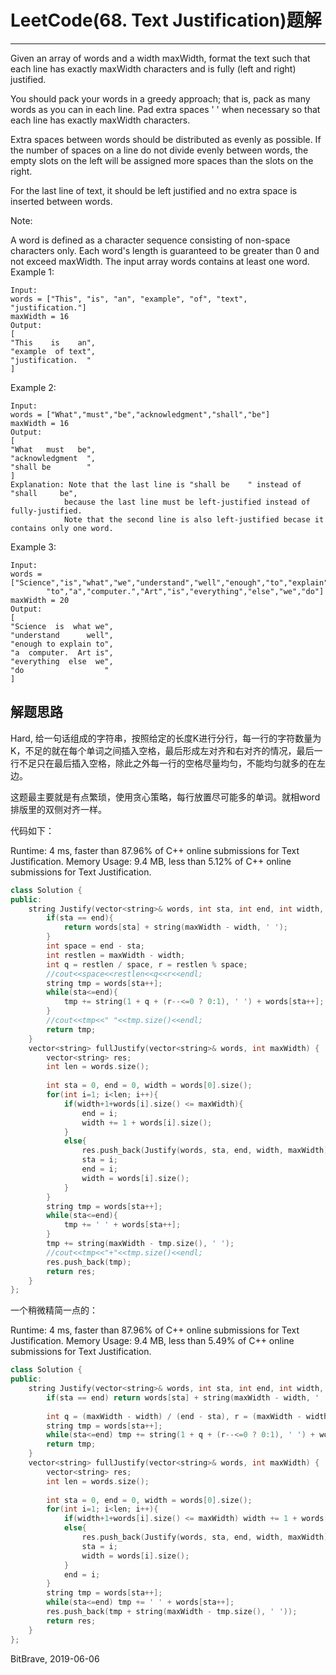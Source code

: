 # LeetCode(68. Text Justification)题解
------
Given an array of words and a width maxWidth, format the text such that each line has exactly maxWidth characters and is fully (left and right) justified.

You should pack your words in a greedy approach; that is, pack as many words as you can in each line. Pad extra spaces ' ' when necessary so that each line has exactly maxWidth characters.

Extra spaces between words should be distributed as evenly as possible. If the number of spaces on a line do not divide evenly between words, the empty slots on the left will be assigned more spaces than the slots on the right.

For the last line of text, it should be left justified and no extra space is inserted between words.

Note:

A word is defined as a character sequence consisting of non-space characters only.
Each word's length is guaranteed to be greater than 0 and not exceed maxWidth.
The input array words contains at least one word.
Example 1:

    Input:
    words = ["This", "is", "an", "example", "of", "text", "justification."]
    maxWidth = 16
    Output:
    [
    "This    is    an",
    "example  of text",
    "justification.  "
    ]
Example 2:

    Input:
    words = ["What","must","be","acknowledgment","shall","be"]
    maxWidth = 16
    Output:
    [
    "What   must   be",
    "acknowledgment  ",
    "shall be        "
    ]
    Explanation: Note that the last line is "shall be    " instead of "shall     be",
                because the last line must be left-justified instead of fully-justified.
                Note that the second line is also left-justified becase it contains only one word.
Example 3:

    Input:
    words = ["Science","is","what","we","understand","well","enough","to","explain",
            "to","a","computer.","Art","is","everything","else","we","do"]
    maxWidth = 20
    Output:
    [
    "Science  is  what we",
    "understand      well",
    "enough to explain to",
    "a  computer.  Art is",
    "everything  else  we",
    "do                  "
    ]

## 解题思路
Hard, 给一句话组成的字符串，按照给定的长度K进行分行，每一行的字符数量为K，不足的就在每个单词之间插入空格，最后形成左对齐和右对齐的情况，最后一行不足只在最后插入空格，除此之外每一行的空格尽量均匀，不能均匀就多的在左边。

这题最主要就是有点繁琐，使用贪心策略，每行放置尽可能多的单词。就相word排版里的双侧对齐一样。

代码如下：

Runtime: 4 ms, faster than 87.96% of C++ online submissions for Text Justification.
Memory Usage: 9.4 MB, less than 5.12% of C++ online submissions for Text Justification.

```c++
class Solution {
public:
    string Justify(vector<string>& words, int sta, int end, int width, int maxWidth){
        if(sta == end){
            return words[sta] + string(maxWidth - width, ' ');
        }
        int space = end - sta;
        int restlen = maxWidth - width;
        int q = restlen / space, r = restlen % space;
        //cout<<space<<restlen<<q<<r<<endl;
        string tmp = words[sta++];
        while(sta<=end){
            tmp += string(1 + q + (r--<=0 ? 0:1), ' ') + words[sta++];
        }
        //cout<<tmp<<" "<<tmp.size()<<endl;
        return tmp;
    }
    vector<string> fullJustify(vector<string>& words, int maxWidth) {
        vector<string> res;
        int len = words.size();
        
        int sta = 0, end = 0, width = words[0].size();
        for(int i=1; i<len; i++){
            if(width+1+words[i].size() <= maxWidth){
                end = i;
                width += 1 + words[i].size();
            }
            else{
                res.push_back(Justify(words, sta, end, width, maxWidth));
                sta = i;
                end = i;
                width = words[i].size();
            }
        }
        string tmp = words[sta++];
        while(sta<=end){
            tmp += ' ' + words[sta++];
        }
        tmp += string(maxWidth - tmp.size(), ' ');
        //cout<<tmp<<"+"<<tmp.size()<<endl;
        res.push_back(tmp);
        return res;
    }
};
```

一个稍微精简一点的：

Runtime: 4 ms, faster than 87.96% of C++ online submissions for Text Justification.
Memory Usage: 9.4 MB, less than 5.49% of C++ online submissions for Text Justification.

```c++
class Solution {
public:
    string Justify(vector<string>& words, int sta, int end, int width, int maxWidth){
        if(sta == end) return words[sta] + string(maxWidth - width, ' ');
        
        int q = (maxWidth - width) / (end - sta), r = (maxWidth - width) % (end - sta);
        string tmp = words[sta++];
        while(sta<=end) tmp += string(1 + q + (r--<=0 ? 0:1), ' ') + words[sta++];
        return tmp;
    }
    vector<string> fullJustify(vector<string>& words, int maxWidth) {
        vector<string> res;
        int len = words.size();
        
        int sta = 0, end = 0, width = words[0].size();
        for(int i=1; i<len; i++){
            if(width+1+words[i].size() <= maxWidth) width += 1 + words[i].size();
            else{
                res.push_back(Justify(words, sta, end, width, maxWidth));
                sta = i;
                width = words[i].size();
            }
            end = i;
        }
        string tmp = words[sta++];
        while(sta<=end) tmp += ' ' + words[sta++];
        res.push_back(tmp + string(maxWidth - tmp.size(), ' '));
        return res;
    }
};
```

BitBrave, 2019-06-06